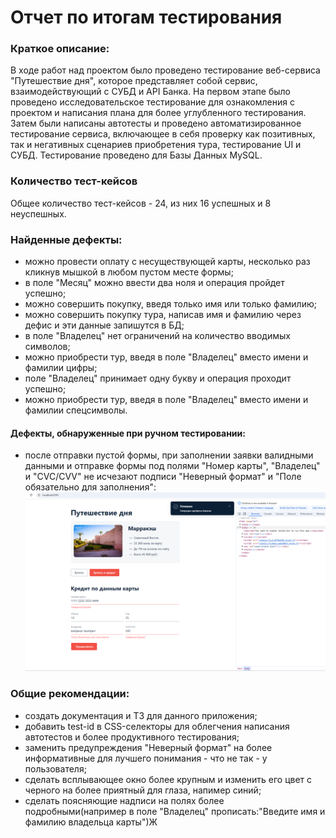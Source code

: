 # Отчет по итогам тестирования
### Краткое описание:
В ходе работ над проектом было проведено тестирование веб-сервиса "Путешествие дня", которое представляет собой 
сервис, взаимодействующий с СУБД и API Банка.
На первом этапе было проведено исследовательское тестирование для ознакомления с проектом и написания плана
для более углубленного тестирования.
Затем были написаны автотесты и проведено автоматизированное тестирование сервиса, включающее в себя проверку 
как позитивных, так и негативных сценариев приобретения тура, тестирование UI и СУБД.
Тестирование проведено для Базы Данных MySQL.

### Количество тест-кейсов
Общее количество тест-кейсов - 24, из них 16 успешных и 8 неуспешных.

### Найденные дефекты:
- можно провести оплату с несуществующей карты, несколько раз кликнув мышкой в любом пустом месте формы;
- в поле "Месяц" можно ввести два ноля и операция пройдет успешно;
- можно совершить покупку, введя только имя или только фамилию;
- можно совершить покупку тура, написав имя и фамилию через дефис и эти данные запишутся в БД;
- в поле "Владелец" нет ограничений на количество вводимых символов;
- можно приобрести тур, введя в поле "Владелец" вместо имени и фамилии цифры;
- поле "Владелец" принимает одну букву и операция проходит успешно;
- можно приобрести тур, введя в поле "Владелец" вместо имени и фамилии спецсимволы.

#### Дефекты, обнаруженные при ручном тестировании:
- после отправки пустой формы, при заполнении заявки валидными данными и отправке формы под полями "Номер карты",
"Владелец" и "CVC/CVV" не исчезают подписи "Неверный формат" и "Поле обязательно для заполнения":
![img.png](img.png)

### Общие рекомендации:
- создать документация и ТЗ для данного приложения;
- добавить test-id  в CSS-селекторы для облегчения написания автотестов и более продуктивного тестирования;
- заменить предупреждения "Неверный формат" на более информативные для лучшего понимания - что не так - у пользователя;
- сделать всплывающее окно более крупным и изменить его цвет с черного на более приятный для глаза, напимер синий;
- сделать поясняющие надписи на полях более подробными(например в поле "Владелец" прописать:"Введите имя и фамилию владельца карты")Ж
